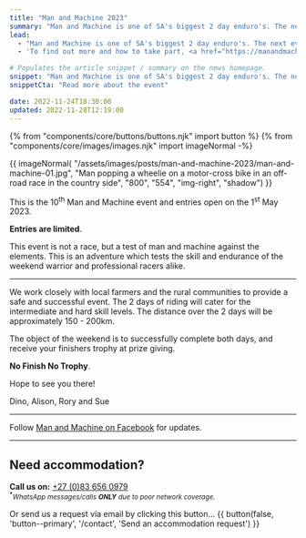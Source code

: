 ```yaml
---
title: "Man and Machine 2023"
summary: "Man and Machine is one of SA's biggest 2 day enduro's. The next event will be Sat–Sun, 26<sup>th</sup>-27<sup>th</sup> August 2023."
lead:
  - "Man and Machine is one of SA's biggest 2 day enduro's. The next event will be Sat–Sun, 26<sup>th</sup>-27<sup>th</sup> August 2023."
  - 'To find out more and how to take part, <a href="https://manandmachinesa.wordpress.com/" rel="external">visit the official Man and Machine website</a>.'

# Populates the article snippet / summary on the news homepage.
snippet: "Man and Machine is one of SA's biggest 2 day enduro's. The next event will be Sat–Sun, 26<sup>th</sup>-27<sup>th</sup> August 2023."
snippetCta: "Read more about the event"

date: 2022-11-24T18:30:00
updated: 2022-11-28T12:19:00
---
```


{% from "components/core/buttons/buttons.njk" import button %}
{% from "components/core/images/images.njk" import imageNormal -%}

{{ imageNormal(
  "/assets/images/posts/man-and-machine-2023/man-and-machine-01.jpg",
  "Man popping a wheelie on a motor-cross bike in an off-road race in the country side",
  "800",
  "554",
  "img-right",
  "shadow")
}}

This is the 10<sup>th</sup> Man and Machine event and entries open on the 1<sup>st</sup> May 2023.

**Entries are limited**.

This event is not a race, but a test of man and machine against the elements. This is an adventure which tests the skill and endurance of the weekend warrior and professional racers alike.

---

We work closely with local farmers and the rural communities to provide a safe and successful event. The 2 days of riding will cater for the intermediate and hard skill levels. The distance over the 2 days will be approximately 150 - 200km.

The object of the weekend is to successfully complete both days, and receive your finishers trophy at prize giving.

**No Finish No Trophy**.

Hope to see you there!

Dino, Alison, Rory and Sue

---

Follow [Man and Machine on Facebook](https://www.facebook.com/ManAndMachineSa/) for updates.

---

## Need accommodation?

**Call us on:** <a href="tel:27-83-6560979" rel="nofollow">+27 (0)83 656 0979</a>  
<small><sup><b>*</b></sup>*WhatsApp messages/calls **ONLY** due to poor network coverage.*</small>

<span class="visually-hidden">Or send us a request via email by clicking this button&hellip;</span>
{{ button(false, 'button--primary', '/contact', 'Send an accommodation request') }}
